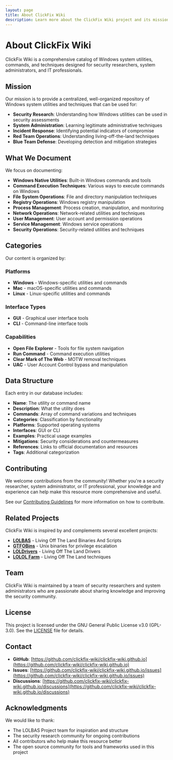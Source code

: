 ```yaml
---
layout: page
title: About ClickFix Wiki
description: Learn more about the ClickFix Wiki project and its mission
---
```


# About ClickFix Wiki

ClickFix Wiki is a comprehensive catalog of Windows system utilities, commands, and techniques designed for security researchers, system administrators, and IT professionals.

## Mission

Our mission is to provide a centralized, well-organized repository of Windows system utilities and techniques that can be used for:

- **Security Research**: Understanding how Windows utilities can be used in security assessments
- **System Administration**: Learning legitimate administrative techniques
- **Incident Response**: Identifying potential indicators of compromise
- **Red Team Operations**: Understanding living-off-the-land techniques
- **Blue Team Defense**: Developing detection and mitigation strategies

## What We Document

We focus on documenting:

- **Windows Native Utilities**: Built-in Windows commands and tools
- **Command Execution Techniques**: Various ways to execute commands on Windows
- **File System Operations**: File and directory manipulation techniques
- **Registry Operations**: Windows registry manipulation
- **Process Management**: Process creation, manipulation, and monitoring
- **Network Operations**: Network-related utilities and techniques
- **User Management**: User account and permission operations
- **Service Management**: Windows service operations
- **Security Operations**: Security-related utilities and techniques

## Categories

Our content is organized by:

### Platforms
- **Windows** - Windows-specific utilities and commands
- **Mac** - macOS-specific utilities and commands  
- **Linux** - Linux-specific utilities and commands

### Interface Types
- **GUI** - Graphical user interface tools
- **CLI** - Command-line interface tools

### Capabilities
- **Open File Explorer** - Tools for file system navigation
- **Run Command** - Command execution utilities
- **Clear Mark of The Web** - MOTW removal techniques
- **UAC** - User Account Control bypass and manipulation

## Data Structure

Each entry in our database includes:

- **Name**: The utility or command name
- **Description**: What the utility does
- **Commands**: Array of command variations and techniques
- **Categories**: Classification by functionality
- **Platforms**: Supported operating systems
- **Interfaces**: GUI or CLI
- **Examples**: Practical usage examples
- **Mitigations**: Security considerations and countermeasures
- **References**: Links to official documentation and resources
- **Tags**: Additional categorization

## Contributing

We welcome contributions from the community! Whether you're a security researcher, system administrator, or IT professional, your knowledge and experience can help make this resource more comprehensive and useful.

See our [Contributing Guidelines](CONTRIBUTING.md) for more information on how to contribute.

## Related Projects

ClickFix Wiki is inspired by and complements several excellent projects:

- **[LOLBAS](https://github.com/LOLBAS-Project/LOLBAS)** - Living Off The Land Binaries And Scripts
- **[GTFOBins](https://gtfobins.github.io/)** - Unix binaries for privilege escalation
- **[LOLDrivers](https://loldrivers.io/)** - Living Off The Land Drivers
- **[LOLOL Farm](https://lolol.farm/)** - Living Off The Land techniques

## Team

ClickFix Wiki is maintained by a team of security researchers and system administrators who are passionate about sharing knowledge and improving the security community.

## License

This project is licensed under the GNU General Public License v3.0 (GPL-3.0). See the [LICENSE](LICENSE) file for details.

## Contact

- **GitHub**: [https://github.com/clickfix-wiki/clickfix-wiki.github.io](https://github.com/clickfix-wiki/clickfix-wiki.github.io)
- **Issues**: [https://github.com/clickfix-wiki/clickfix-wiki.github.io/issues](https://github.com/clickfix-wiki/clickfix-wiki.github.io/issues)
- **Discussions**: [https://github.com/clickfix-wiki/clickfix-wiki.github.io/discussions](https://github.com/clickfix-wiki/clickfix-wiki.github.io/discussions)

## Acknowledgments

We would like to thank:

- The LOLBAS Project team for inspiration and structure
- The security research community for ongoing contributions
- All contributors who help make this resource better
- The open source community for tools and frameworks used in this project 